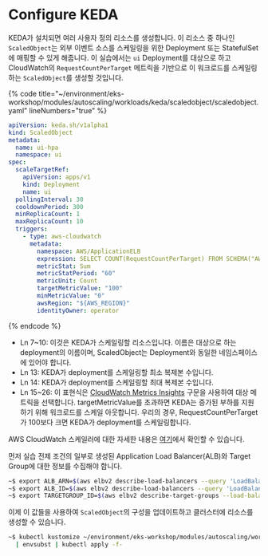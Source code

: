 # Configure KEDA

KEDA가 설치되면 여러 사용자 정의 리소스를 생성합니다. 이 리소스 중 하나인 `ScaledObject`는 외부 이벤트 소스를 스케일링을 위한 Deployment 또는 StatefulSet에 매핑할 수 있게 해줍니다. 이 실습에서는 `ui` Deployment를 대상으로 하고 CloudWatch의 `RequestCountPerTarget` 메트릭을 기반으로 이 워크로드를 스케일링하는 `ScaledObject`를 생성할 것입니다.

{% code title="~/environment/eks-workshop/modules/autoscaling/workloads/keda/scaledobject/scaledobject.yaml" lineNumbers="true" %}
```yaml
apiVersion: keda.sh/v1alpha1
kind: ScaledObject
metadata:
  name: ui-hpa
  namespace: ui
spec:
  scaleTargetRef:
    apiVersion: apps/v1
    kind: Deployment
    name: ui
  pollingInterval: 30
  cooldownPeriod: 300
  minReplicaCount: 1
  maxReplicaCount: 10
  triggers:
    - type: aws-cloudwatch
      metadata:
        namespace: AWS/ApplicationELB
        expression: SELECT COUNT(RequestCountPerTarget) FROM SCHEMA("AWS/ApplicationELB", LoadBalancer, TargetGroup) WHERE TargetGroup = '${TARGETGROUP_ID}' AND LoadBalancer = '${ALB_ID}'
        metricStat: Sum
        metricStatPeriod: "60"
        metricUnit: Count
        targetMetricValue: "100"
        minMetricValue: "0"
        awsRegion: "${AWS_REGION}"
        identityOwner: operator
```
{% endcode %}

* Ln 7\~10: 이것은 KEDA가 스케일링할 리소스입니다. 이름은 대상으로 하는 deployment의 이름이며, ScaledObject는 Deployment와 동일한 네임스페이스에 있어야 합니다.
* Ln 13:  KEDA가 deployment를 스케일링할 최소 복제본 수입니다.
* Ln 14: KEDA가 deployment를 스케일링할 최대 복제본 수입니다.
* Ln 15\~26: 이 표현식은 [CloudWatch Metrics Insights](https://docs.aws.amazon.com/AmazonCloudWatch/latest/monitoring/cloudwatch-metrics-insights-querylanguage.html) 구문을 사용하여 대상 메트릭을 선택합니다. targetMetricValue를 초과하면 KEDA는 증가된 부하를 지원하기 위해 워크로드를 스케일 아웃합니다. 우리의 경우, RequestCountPerTarget가 100보다 크면 KEDA가 deployment를 스케일링합니다.

AWS CloudWatch 스케일러에 대한 자세한 내용은 [여기](https://keda.sh/docs/scalers/aws-cloudwatch/)에서 확인할 수 있습니다.

먼저 실습 전제 조건의 일부로 생성된 Application Load Balancer(ALB)와 Target Group에 대한 정보를 수집해야 합니다.

```bash
~$ export ALB_ARN=$(aws elbv2 describe-load-balancers --query 'LoadBalancers[?contains(LoadBalancerName, `k8s-ui-ui`) == `true`]' | jq -r .[0].LoadBalancerArn)
~$ export ALB_ID=$(aws elbv2 describe-load-balancers --query 'LoadBalancers[?contains(LoadBalancerName, `k8s-ui-ui`) == `true`]' | jq -r .[0].LoadBalancerArn | awk -F "loadbalancer/" '{print $2}')
~$ export TARGETGROUP_ID=$(aws elbv2 describe-target-groups --load-balancer-arn $ALB_ARN | jq -r '.TargetGroups[0].TargetGroupArn' | awk -F ":" '{print $6}')
```

이제 이 값들을 사용하여 `ScaledObject`의 구성을 업데이트하고 클러스터에 리소스를 생성할 수 있습니다.

```bash
~$ kubectl kustomize ~/environment/eks-workshop/modules/autoscaling/workloads/keda/scaledobject \
  | envsubst | kubectl apply -f-
```

